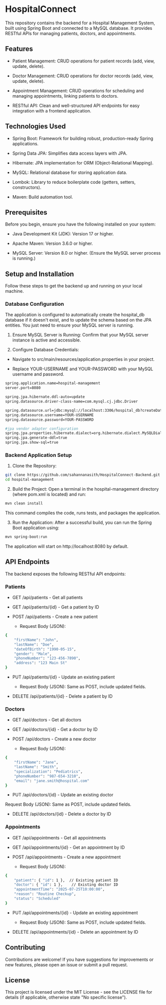 ﻿# HospitalConnect
This repository contains the backend for a Hospital Management System, built using Spring Boot and connected to a MySQL database. It provides RESTful APIs for managing patients, doctors, and appointments.

## Features

* Patient Management: CRUD operations for patient records (add, view, update, delete).

* Doctor Management: CRUD operations for doctor records (add, view, update, delete).

* Appointment Management: CRUD operations for scheduling and managing appointments, linking patients to doctors.

* RESTful API: Clean and well-structured API endpoints for easy integration with a frontend application.

## Technologies Used

* Spring Boot: Framework for building robust, production-ready Spring applications.

* Spring Data JPA: Simplifies data access layers with JPA.

* Hibernate: JPA implementation for ORM (Object-Relational Mapping).

* MySQL: Relational database for storing application data.

* Lombok: Library to reduce boilerplate code (getters, setters, constructors).

* Maven: Build automation tool.

## Prerequisites

Before you begin, ensure you have the following installed on your system:

* Java Development Kit (JDK): Version 17 or higher.

* Apache Maven: Version 3.6.0 or higher.

* MySQL Server: Version 8.0 or higher. (Ensure the MySQL server process is running.)

## Setup and Installation

Follow these steps to get the backend up and running on your local machine.

### Database Configuration

The application is configured to automatically create the hospital_db database if it doesn't exist, and to update the schema based on the JPA entities. You just need to ensure your MySQL server is running.

1. Ensure MySQL Server is Running: Confirm that your MySQL server instance is active and accessible.

2. Configure Database Credentials:

  * Navigate to src/main/resources/application.properties in your project.

  * Replace YOUR-USERNAME and YOUR-PASSWORD with your MySQL username and password.

```bash
spring.application.name=hospital-management
server.port=8080

spring.jpa.hibernate.ddl-auto=update
spring.datasource.driver-class-name=com.mysql.cj.jdbc.Driver

spring.datasource.url=jdbc:mysql://localhost:3306/hospital_db?createDatabaseIfNotExist=true
spring.datasource.username=YOUR-USERNAME
spring.datasource.password=YOUR-PASSWORD

#jpa vendor adapter configuration
spring.jpa.properties.hibernate.dialect=org.hibernate.dialect.MySQLDialect
spring.jpa.generate-ddl=true
spring.jpa.show-sql=true
```
### Backend Application Setup

1. Clone the Repository:

```bash
git clone https://github.com/sahannanasith/HospitalConnect-Backend.git
cd hospital-management
```

2. Build the Project:
Open a terminal in the hospital-management directory (where pom.xml is located) and run:

```bash
mvn clean install
```

This command compiles the code, runs tests, and packages the application.

3. Run the Application:
After a successful build, you can run the Spring Boot application using:

```bash
mvn spring-boot:run
```

The application will start on http://localhost:8080 by default.

## API Endpoints

The backend exposes the following RESTful API endpoints:

### Patients
* GET /api/patients - Get all patients

* GET /api/patients/{id} - Get a patient by ID

* POST /api/patients - Create a new patient

  * Request Body (JSON):

```bash
{
    "firstName": "John",
    "lastName": "Doe",
    "dateOfBirth": "1990-05-15",
    "gender": "Male",
    "phoneNumber": "123-456-7890",
    "address": "123 Main St"
}
```

* PUT /api/patients/{id} - Update an existing patient

  * Request Body (JSON): Same as POST, include updated fields.

* DELETE /api/patients/{id} - Delete a patient by ID

### Doctors

* GET /api/doctors - Get all doctors

* GET /api/doctors/{id} - Get a doctor by ID

* POST /api/doctors - Create a new doctor

  * Request Body (JSON):

```bash
{
    "firstName": "Jane",
    "lastName": "Smith",
    "specialization": "Pediatrics",
    "phoneNumber": "987-654-3210",
    "email": "jane.smith@hospital.com"
}
```

* PUT /api/doctors/{id} - Update an existing doctor

Request Body (JSON): Same as POST, include updated fields.

* DELETE /api/doctors/{id} - Delete a doctor by ID

### Appointments

* GET /api/appointments - Get all appointments

* GET /api/appointments/{id} - Get an appointment by ID

* POST /api/appointments - Create a new appointment

  * Request Body (JSON):

```bash
{
    "patient": { "id": 1 },  // Existing patient ID
    "doctor": { "id": 1 },    // Existing doctor ID
    "appointmentTime": "2025-07-25T10:00:00",
    "reason": "Routine Checkup",
    "status": "Scheduled"
}
```

* PUT /api/appointments/{id} - Update an existing appointment

  * Request Body (JSON): Same as POST, include updated fields.

* DELETE /api/appointments/{id} - Delete an appointment by ID

## Contributing

Contributions are welcome! If you have suggestions for improvements or new features, please open an issue or submit a pull request.

## License

This project is licensed under the MIT License - see the LICENSE file for details (if applicable, otherwise state "No specific license").














